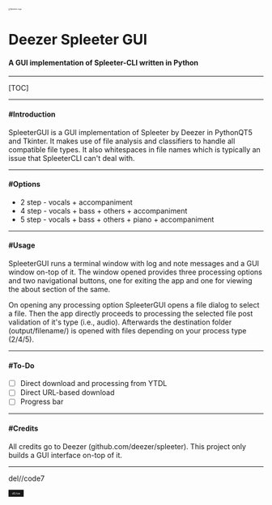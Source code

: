<img src="images\icon.ico" alt="Spleeter logo" style="zoom:25%;" />

# **Deezer Spleeter GUI**

#### A GUI implementation of Spleeter-CLI written in Python

------

[TOC]

------



#### **#Introduction**

SpleeterGUI is a GUI implementation of Spleeter by Deezer in PythonQT5 and Tkinter. It makes use of file analysis and classifiers to handle all compatible file types. It also whitespaces in file names which is typically an issue that SpleeterCLI can't deal with. 

------



#### **#Options**

- 2 step - vocals + accompaniment
- 4 step - vocals + bass + others + accompaniment
- 5 step - vocals + bass + others + piano + accompaniment

------



#### **#Usage**

SpleeterGUI runs a terminal window with log and note messages and a GUI window on-top of it. The window opened provides three processing options and two navigational buttons, one for exiting the app and one for viewing the about section of the same.

On opening any processing option SpleeterGUI opens a file dialog to select a file. Then the app directly proceeds to processing the selected file post validation of it's type (i.e., audio). Afterwards the destination folder (output/filename/) is opened with files depending on your process type (2/4/5).

------



#### **#To-Do**

- [ ] Direct download and processing from YTDL
- [ ] Direct URL-based download
- [ ] Progress bar

------



#### **#Credits**

All credits go to Deezer (github.com/deezer/spleeter). This project only builds a GUI interface on-top of it.

------

del//code7

<img src="images\dltaicon.png" alt="dlta logo" style="zoom:25%;" width="121px"/>
